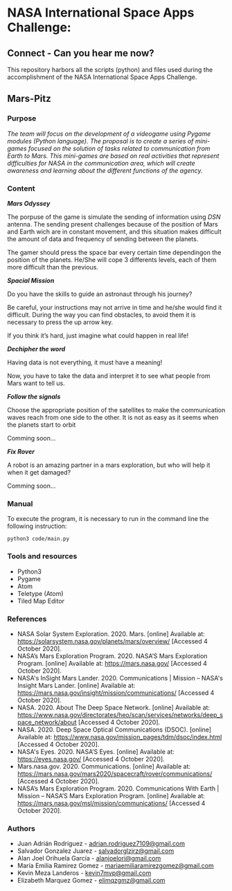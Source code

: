 # NASA International Space Apps Challenge:

## Connect - Can you hear me now?

This repository harbors all the scripts (python) and files used during the accomplishment of the NASA International Space Apps Challenge.

## Mars-Pitz




### Purpose
*The team will focus on the development of a videogame using Pygame modules (Python language). The proposal is to create a series of mini-games focused on the solution of tasks related to communication from Earth to Mars. This mini-games are based on real activities that represent difficulties for NASA in the communication area, which will create awareness and learning about the different functions of the agency.*

### Content

***Mars Odyssey***

The porpuse of the game is simulate the sending of information using *DSN* antenna. The sending present challenges because of the position of Mars and Earth wich are in constant movement, and this situation makes difficult the amount of data and frequency of sending between the planets.

The gamer should press the space bar every certain time dependingon the position of the planets. He/She will cope 3 differents levels, each of them more difficult than the previous. 

***Spacial Mission***

Do you have the skills to guide an astronaut through his journey? 

Be careful, your instructions may not arrive in time and he/she would find it difficult. During the way you can find obstacles, to avoid them it is necessary to press the up arrow key. 

If you think it’s hard, just imagine what could happen in real life!

***Dechipher the word***

Having data is not everything, it must have a meaning!

Now, you have to take the data and interpret it to see what people from Mars want to tell us.

***Follow the signals***

Choose the appropriate position of the satellites to make the communication waves reach from one side to the other. It is not as easy as it seems when the planets start to orbit

Comming soon...

***Fix Rover***

A robot is an amazing partner in a mars exploration, but who will help it when it get damaged?

Comming soon...

### Manual

To execute the program, it is necessary to run in the command line the following instruction:

`python3 code/main.py`

### Tools and resources 
- Python3
- Pygame
- Atom
- Teletype (Atom)
- Tiled Map Editor

### References

- NASA Solar System Exploration. 2020. Mars. [online] Available at: <https://solarsystem.nasa.gov/planets/mars/overview/> [Accessed 4 October 2020].
- NASA’s Mars Exploration Program. 2020. NASA’S Mars Exploration Program. [online] Available at: <https://mars.nasa.gov/> [Accessed 4 October 2020].
- NASA's InSight Mars Lander. 2020. Communications | Mission – NASA's Insight Mars Lander. [online] Available at: <https://mars.nasa.gov/insight/mission/communications/> [Accessed 4 October 2020].
- NASA. 2020. About The Deep Space Network. [online] Available at: <https://www.nasa.gov/directorates/heo/scan/services/networks/deep_space_network/about> [Accessed 4 October 2020].
- NASA. 2020. Deep Space Optical Communications (DSOC). [online] Available at: <https://www.nasa.gov/mission_pages/tdm/dsoc/index.html> [Accessed 4 October 2020].
- NASA's Eyes. 2020. NASA’S Eyes. [online] Available at: <https://eyes.nasa.gov/> [Accessed 4 October 2020].
- Mars.nasa.gov. 2020. Communications. [online] Available at: <https://mars.nasa.gov/mars2020/spacecraft/rover/communications/> [Accessed 4 October 2020].
- NASA’s Mars Exploration Program. 2020. Communications With Earth | Mission – NASA’S Mars Exploration Program. [online] Available at: <https://mars.nasa.gov/msl/mission/communications/> [Accessed 4 October 2020].


### Authors
- Juan Adrián Rodriguez - adrian.rodriguez7109@gmail.com
- Salvador Gonzalez Juarez - salvadorglzjrz@gmail.com
- Alan Joel Orihuela García - alanjoelori@gmail.com
- María Emilia Ramirez Gomez - mariaemiliaramirezgomez@gmail.com
- Kevin Meza Landeros - kevin7mvp@gmail.com
- Elizabeth Marquez Gomez - elimqzgmz@gmail.com

